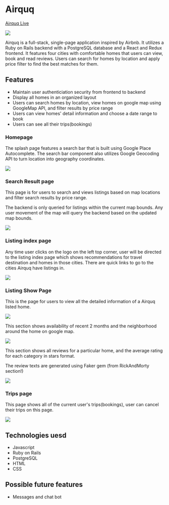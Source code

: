 # Airquq

[Airquq Live](https://airquq.herokuapp.com/)

![](airquq_logo.png)

Airquq is a full-stack, single-page application inspired by Airbnb. It utilizes a Ruby on Rails backend with a PostgreSQL database and a React and Redux frontend. It features four cities with comfortable homes that users can view, book and read reviews. Users can search for homes by location and apply price filter to find the best matches for them.

## Features

- Maintain user authenticiation security from frontend to backend
- Display all homes in an organized layout
- Users can search homes by location, view homes on google map using GoogleMap API, and filter results by price range
- Users can view homes' detail information and choose a date range to book
- Users can see all their trips(bookings)

### Homepage

The splash page features a search bar that is built using Google Place Autocomplete. The search bar component also utilizes Google Geocoding API to turn location into geography coordinates.

![](homepage.jpg)

### Search Result page

This page is for users to search and views listings based on map locations and filter search results by price range.

The backend is only queried for listings within the current map bounds. Any user movement of the map will query the backend based on the updated map bounds.

![](search.gif)

### Listing index page

Any time user clicks on the logo on the left top corner, user will be directed to the listing index page which shows recommendations for travel destination and homes in those cities. There are quick links to go to the cities Airquq have listings in.

![](listing_index.jpg)

### Listing Show Page

This is the page for users to view all the detailed information of a Airquq listed home.

![](listing_show_1-1.jpg)

This section shows availability of recent 2 months and the neighborhood around the home on google map.

![](listing_show_2.jpg)

This section shows all reviews for a particular home, and the average rating for each category in stars format. 

The review texts are generated using Faker gem (from  RickAndMorty section!)

![](listing_show_3.jpg)

### Trips page

This page shows all of the current user's trips(bookings), user can cancel their trips on this page.

![](trips2.gif)


## Technologies uesd
- Javascript
- Ruby on Rails
- PostgreSQL
- HTML
- CSS

## Possible future features
- Messages and chat bot